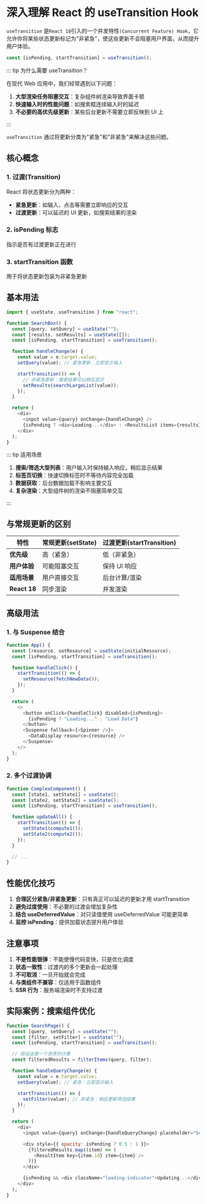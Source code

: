 # 深入理解 React 的 useTransition Hook

`useTransition` 是`React 18`引入的一个并发特性`(Concurrent Feature) Hook`，它允许你将某些状态更新标记为"非紧急"，使这些更新不会阻塞用户界面，从而提升用户体验。

```javascript
const [isPending, startTransition] = useTransition();
```

::: tip 为什么需要 useTransition？

在现代 Web 应用中，我们经常遇到以下问题：

1. **大型渲染任务阻塞交互**：复杂组件树渲染导致界面卡顿
2. **快速输入时的性能问题**：如搜索框连续输入时的延迟
3. **不必要的高优先级更新**：某些后台更新不需要立即反映到 UI 上

:::

`useTransition` 通过将更新分类为"紧急"和"非紧急"来解决这些问题。

## 核心概念

### 1. 过渡(Transition)

React 将状态更新分为两种：

- **紧急更新**：如输入、点击等需要立即响应的交互
- **过渡更新**：可以延迟的 UI 更新，如搜索结果的渲染

### 2. isPending 标志

指示是否有过渡更新正在进行

### 3. startTransition 函数

用于将状态更新包装为非紧急更新

## 基本用法

```javascript
import { useState, useTransition } from "react";

function SearchBox() {
  const [query, setQuery] = useState("");
  const [results, setResults] = useState([]);
  const [isPending, startTransition] = useTransition();

  function handleChange(e) {
    const value = e.target.value;
    setQuery(value); // 紧急更新：立即显示输入

    startTransition(() => {
      // 非紧急更新：搜索结果可以稍后显示
      setResults(searchLargeList(value));
    });
  }

  return (
    <div>
      <input value={query} onChange={handleChange} />
      {isPending ? <div>Loading...</div> : <ResultsList items={results} />}
    </div>
  );
}
```

::: tip 适用场景

1. **搜索/筛选大型列表**：用户输入时保持输入响应，稍后显示结果
2. **标签页切换**：快速切换标签时不等待内容完全加载
3. **数据获取**：后台数据加载不影响主要交互
4. **复杂渲染**：大型组件树的渲染不阻塞简单交互

:::

## 与常规更新的区别

| 特性         | 常规更新(setState) | 过渡更新(startTransition) |
| ------------ | ------------------ | ------------------------- |
| **优先级**   | 高（紧急）         | 低（非紧急）              |
| **用户体验** | 可能阻塞交互       | 保持 UI 响应              |
| **适用场景** | 用户直接交互       | 后台计算/渲染             |
| **React 18** | 同步渲染           | 并发渲染                  |

## 高级用法

### 1. 与 Suspense 结合

```javascript
function App() {
  const [resource, setResource] = useState(initialResource);
  const [isPending, startTransition] = useTransition();

  function handleClick() {
    startTransition(() => {
      setResource(fetchNewData());
    });
  }

  return (
    <>
      <button onClick={handleClick} disabled={isPending}>
        {isPending ? "Loading..." : "Load Data"}
      </button>
      <Suspense fallback={<Spinner />}>
        <DataDisplay resource={resource} />
      </Suspense>
    </>
  );
}
```

### 2. 多个过渡协调

```javascript
function ComplexComponent() {
  const [state1, setState1] = useState();
  const [state2, setState2] = useState();
  const [isPending, startTransition] = useTransition();

  function updateAll() {
    startTransition(() => {
      setState1(compute1());
      setState2(compute2());
    });
  }

  // ...
}
```

## 性能优化技巧

1. **合理区分紧急/非紧急更新**：只有真正可以延迟的更新才用 startTransition
2. **避免过度使用**：不必要的过渡会增加复杂性
3. **结合 useDeferredValue**：对只读值使用 useDeferredValue 可能更简单
4. **监控 isPending**：提供加载状态提升用户体验

## 注意事项

1. **不是性能银弹**：不能使慢代码变快，只是优化调度
2. **状态一致性**：过渡内的多个更新会一起处理
3. **不可取消**：一旦开始就会完成
4. **与类组件不兼容**：仅适用于函数组件
5. **SSR 行为**：服务端渲染时不支持过渡

## 实际案例：搜索组件优化

```javascript
function SearchPage() {
  const [query, setQuery] = useState("");
  const [filter, setFilter] = useState("");
  const [isPending, startTransition] = useTransition();

  // 假设这是一个昂贵的计算
  const filteredResults = filterItems(query, filter);

  function handleQueryChange(e) {
    const value = e.target.value;
    setQuery(value); // 紧急：立即显示输入

    startTransition(() => {
      setFilter(value); // 非紧急：稍后更新筛选结果
    });
  }

  return (
    <div>
      <input value={query} onChange={handleQueryChange} placeholder="Search..." />

      <div style={{ opacity: isPending ? 0.5 : 1 }}>
        {filteredResults.map((item) => (
          <ResultItem key={item.id} item={item} />
        ))}
      </div>

      {isPending && <div className="loading-indicator">Updating...</div>}
    </div>
  );
}
```